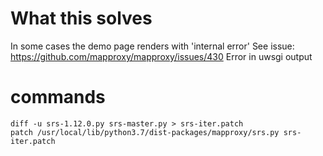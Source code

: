 # What this solves
In some cases the demo page renders with 'internal error'
See issue: https://github.com/mapproxy/mapproxy/issues/430
Error in uwsgi output

# commands

``` 
diff -u srs-1.12.0.py srs-master.py > srs-iter.patch
patch /usr/local/lib/python3.7/dist-packages/mapproxy/srs.py srs-iter.patch

```